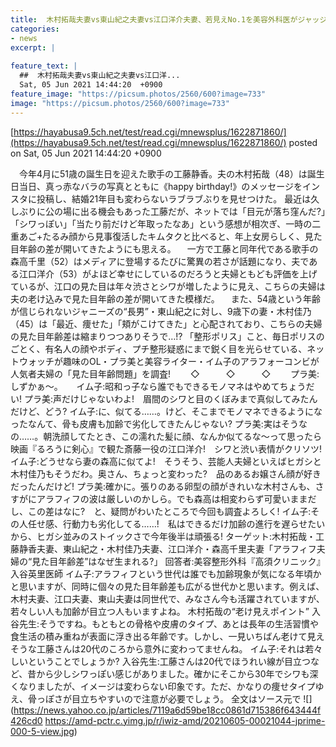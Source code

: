 ```yaml
---
title:  木村拓哉夫妻vs東山紀之夫妻vs江口洋介夫妻、若見えNo.1を美容外科医がジャッジ！  
categories:
- news
excerpt: |
  
feature_text: |
  ##  木村拓哉夫妻vs東山紀之夫妻vs江口洋...
  Sat, 05 Jun 2021 14:44:20  +0900
feature_image: "https://picsum.photos/2560/600?image=733"
image: "https://picsum.photos/2560/600?image=733"
---
```


[https://hayabusa9.5ch.net/test/read.cgi/mnewsplus/1622871860/](https://hayabusa9.5ch.net/test/read.cgi/mnewsplus/1622871860/)
posted on Sat, 05 Jun 2021 14:44:20  +0900

<!--more-->

　今年4月に51歳の誕生日を迎えた歌手の工藤静香。夫の木村拓哉（48）は誕生日当日、真っ赤なバラの写真とともに《happy birthday!》のメッセージをインスタに投稿し、結婚21年目も変わらないラブラブぶりを見せつけた。 最近は久しぶりに公の場に出る機会もあった工藤だが、ネットでは「目元が落ち窪んだ?」「シワっぽい」「当たり前だけど年取ったなあ」という感想が相次ぎ、一時の二重あご+たるみ顔から見事復活したキムタクと比べると、年上女房らしく、見た目年齢の差が開いてきたようにも思える。 　一方で工藤と同年代である歌手の森高千里（52）はメディアに登場するたびに驚異の若さが話題になり、夫である江口洋介（53）がよほど幸せにしているのだろうと夫婦ともども評価を上げているが、江口の見た目は年々渋さとシワが増したように見え、こちらの夫婦は夫の老け込みで見た目年齢の差が開いてきた模様だ。 　また、54歳という年齢が信じられないジャニーズの“長男”・東山紀之に対し、9歳下の妻・木村佳乃（45）は「最近、痩せた」「頬がこけてきた」と心配されており、こちらの夫婦の見た目年齢差は縮まりつつありそうで…!? 「整形ポリス」こと、毎日ポリスのごとく、有名人の顔やボディ、プチ整形疑惑にまで鋭く目を光らせている、ネットウォッチが趣味のOL・プラ美と美容ライター・イム子のアラフォーコンビが人気者夫婦の「見た目年齢問題」を調査! 　　◇　　　◇　　　◇　　 プラ美:しずかぁ〜。 　 イム子:昭和っ子なら誰でもできるモノマネはやめてちょうだい! プラ美:声だけじゃないわよ!　眉間のシワと目のくぼみまで真似してみたんだけど、どう? イム子:に、似てる……。けど、そこまでモノマネできるようになったなんて、骨も皮膚も加齢で劣化してきたんじゃない? プラ美:実はそうなの……。朝洗顔してたとき、この濡れた髪に顔、なんか似てるな〜って思ったら映画『るろうに剣心』で観た斎藤一役の江口洋介!　シワと渋い表情がクリソツ! イム子:どうせなら妻の森高に似てよ!　そうそう、芸能人夫婦といえばヒガシと木村佳乃もそうだわ。奥さん、ちょっと変わった?　品のあるお嬢さん顔が好きだったんだけど! プラ美:確かに。張りのある卵型の顔がきれいな木村さんも、さすがにアラフィフの波は厳しいのかしら。でも森高は相変わらず可愛いままだし、この差はなに?　と、疑問がわいたところで今回も調査よろしく! イム子:その人任せ感、行動力も劣化してる……!　私はできるだけ加齢の進行を遅らせたいから、ヒガシ並みのストイックさで今年後半は頑張る! ターゲット:木村拓哉・工藤静香夫妻、東山紀之・木村佳乃夫妻、江口洋介・森高千里夫妻「アラフィフ夫婦の“見た目年齢差”はなぜ生まれる?」 回答者:美容整形外科『高須クリニック』入谷英里医師 イム子:アラフィフという世代は誰でも加齢現象が気になる年頃かと思いますが、同時に個々の見た目年齢差も広がる世代かと思います。例えば、木村夫妻、江口夫妻、東山夫妻は同世代で、みなさん今も活躍されていますが、若々しい人も加齢が目立つ人もいますよね。 木村拓哉の“老け見えポイント” 入谷先生:そうですね。もともとの骨格や皮膚のタイプ、あとは長年の生活習慣や食生活の積み重ねが表面に浮き出る年齢です。しかし、一見いちばん老けて見えそうな工藤さんは20代のころから意外に変わってませんね。 イム子:それは若々しいということでしょうか? 入谷先生:工藤さんは20代でほうれい線が目立つなど、昔から少しシワっぽい感じがありました。確かにそこから30年でシワも深くなりましたが、イメージは変わらない印象です。ただ、かなりの痩せタイプゆえ、骨っぽさが目立ちやすいので注意が必要でしょう。 全文はソース元で ![](https://news.yahoo.co.jp/articles/7119a6d59be18cc0861d715386f643444f426cd0 https://amd-pctr.c.yimg.jp/r/iwiz-amd/20210605-00021044-jprime-000-5-view.jpg)
